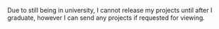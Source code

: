 Due to still being in university, I cannot release my projects until after I graduate, however I can send any projects if requested for viewing.
